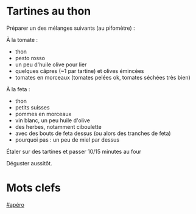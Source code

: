Tartines au thon
================

Préparer un des mélanges suivants (au pifomètre) :

À la tomate :
- thon
- pesto rosso
- un peu d'huile olive pour lier
- quelques câpres (~1 par tartine) et olives émincées
- tomates en morceaux (tomates pelées ok, tomates séchées très bien)

À la feta :
- thon
- petits suisses
- pommes en morceaux
- vin blanc, un peu huile d'olive
- des herbes, notamment ciboulette
- avec des bouts de feta dessus (ou alors des tranches de feta)
- pourquoi pas : un peu de miel par dessus

Étaler sur des tartines et passer 10/15 minutes au four

Déguster aussitôt.

Mots clefs
==========

[#apéro](index.apéro.html)
